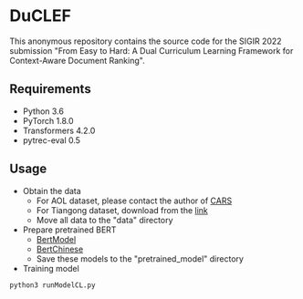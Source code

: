 # DuCLEF
This anonymous repository contains the source code for the SIGIR 2022 submission "From Easy to Hard: A Dual Curriculum Learning Framework for Context-Aware Document Ranking".

## Requirements
- Python 3.6
- PyTorch 1.8.0
- Transformers 4.2.0
- pytrec-eval 0.5  

## Usage
- Obtain the data
  - For AOL dataset, please contact the author of [CARS](https://arxiv.org/pdf/1906.02329.pdf)
  - For Tiangong dataset, download from the [link](http://www.thuir.cn/tiangong-st/)
  - Move all data to the "data" directory
- Prepare pretrained BERT
  - [BertModel](https://huggingface.co/bert-base-uncased)
  - [BertChinese](https://huggingface.co/bert-base-chinese)
  - Save these models to the "pretrained_model" directory 
- Training model
```
python3 runModelCL.py
```
